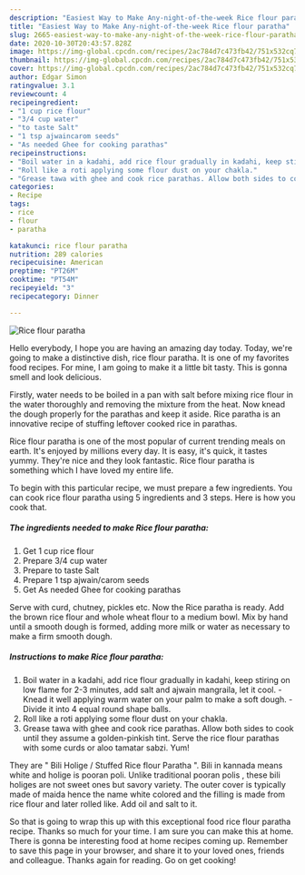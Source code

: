 ```yaml
---
description: "Easiest Way to Make Any-night-of-the-week Rice flour paratha"
title: "Easiest Way to Make Any-night-of-the-week Rice flour paratha"
slug: 2665-easiest-way-to-make-any-night-of-the-week-rice-flour-paratha
date: 2020-10-30T20:43:57.828Z
image: https://img-global.cpcdn.com/recipes/2ac784d7c473fb42/751x532cq70/rice-flour-paratha-recipe-main-photo.jpg
thumbnail: https://img-global.cpcdn.com/recipes/2ac784d7c473fb42/751x532cq70/rice-flour-paratha-recipe-main-photo.jpg
cover: https://img-global.cpcdn.com/recipes/2ac784d7c473fb42/751x532cq70/rice-flour-paratha-recipe-main-photo.jpg
author: Edgar Simon
ratingvalue: 3.1
reviewcount: 4
recipeingredient:
- "1 cup rice flour"
- "3/4 cup water"
- "to taste Salt"
- "1 tsp ajwaincarom seeds"
- "As needed Ghee for cooking parathas"
recipeinstructions:
- "Boil water in a kadahi, add rice flour gradually in kadahi, keep stiring on low flame for 2-3 minutes, add salt and ajwain mangraila, let it cool. Knead it well applying warm water on your palm to make a soft dough. Divide it into 4 equal round shape balls."
- "Roll like a roti applying some flour dust on your chakla."
- "Grease tawa with ghee and cook rice parathas. Allow both sides to cook until they assume a golden-pinkish tint. Serve the rice flour parathas with some curds or aloo tamatar sabzi. Yum!"
categories:
- Recipe
tags:
- rice
- flour
- paratha

katakunci: rice flour paratha 
nutrition: 289 calories
recipecuisine: American
preptime: "PT26M"
cooktime: "PT54M"
recipeyield: "3"
recipecategory: Dinner

---
```



![Rice flour paratha](https://img-global.cpcdn.com/recipes/2ac784d7c473fb42/751x532cq70/rice-flour-paratha-recipe-main-photo.jpg)

Hello everybody, I hope you are having an amazing day today. Today, we're going to make a distinctive dish, rice flour paratha. It is one of my favorites food recipes. For mine, I am going to make it a little bit tasty. This is gonna smell and look delicious.

Firstly, water needs to be boiled in a pan with salt before mixing rice flour in the water thoroughly and removing the mixture from the heat. Now knead the dough properly for the parathas and keep it aside. Rice paratha is an innovative recipe of stuffing leftover cooked rice in parathas.

Rice flour paratha is one of the most popular of current trending meals on earth. It's enjoyed by millions every day. It is easy, it's quick, it tastes yummy. They're nice and they look fantastic. Rice flour paratha is something which I have loved my entire life.


To begin with this particular recipe, we must prepare a few ingredients. You can cook rice flour paratha using 5 ingredients and 3 steps. Here is how you cook that.

<!--inarticleads1-->

##### The ingredients needed to make Rice flour paratha:

1. Get 1 cup rice flour
1. Prepare 3/4 cup water
1. Prepare to taste Salt
1. Prepare 1 tsp ajwain/carom seeds
1. Get As needed Ghee for cooking parathas


Serve with curd, chutney, pickles etc. Now the Rice paratha is ready. Add the brown rice flour and whole wheat flour to a medium bowl. Mix by hand until a smooth dough is formed, adding more milk or water as necessary to make a firm smooth dough. 

<!--inarticleads2-->

##### Instructions to make Rice flour paratha:

1. Boil water in a kadahi, add rice flour gradually in kadahi, keep stiring on low flame for 2-3 minutes, add salt and ajwain mangraila, let it cool. - Knead it well applying warm water on your palm to make a soft dough. - Divide it into 4 equal round shape balls.
1. Roll like a roti applying some flour dust on your chakla.
1. Grease tawa with ghee and cook rice parathas. Allow both sides to cook until they assume a golden-pinkish tint. Serve the rice flour parathas with some curds or aloo tamatar sabzi. Yum!


They are &#34; Bili Holige / Stuffed Rice flour Paratha &#34;. Bili in kannada means white and holige is pooran poli. Unlike traditional pooran polis , these bili holiges are not sweet ones but savory variety. The outer cover is typically made of maida hence the name white colored and the filling is made from rice flour and later rolled like. Add oil and salt to it. 

So that is going to wrap this up with this exceptional food rice flour paratha recipe. Thanks so much for your time. I am sure you can make this at home. There is gonna be interesting food at home recipes coming up. Remember to save this page in your browser, and share it to your loved ones, friends and colleague. Thanks again for reading. Go on get cooking!
